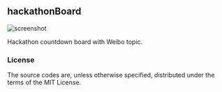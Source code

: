 ## hackathonBoard 

![screenshot](https://gitcafe.com/penk/hackathonBoard/raw/master/screenshot.png)

Hackathon countdown board with Weibo topic.

### License

The source codes are, unless otherwise specified, distributed under the terms of the MIT License.
